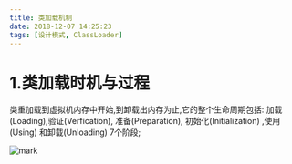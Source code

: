 ```yaml
---
title: 类加载机制
date: 2018-12-07 14:25:23
tags: [设计模式, ClassLoader]
---
```


# 1.类加载时机与过程

类重加载到虚拟机内存中开始,到卸载出内存为止,它的整个生命周期包括: 加载(Loading),验证(Verfication), 准备(Preparation), 初始化(Initialization) ,使用(Using) 和卸载(Unloading) 7个阶段;


![mark](https://tva1.sinaimg.cn/large/006y8mN6ly1g79f3mw2qxj30in08xaby.jpg)






